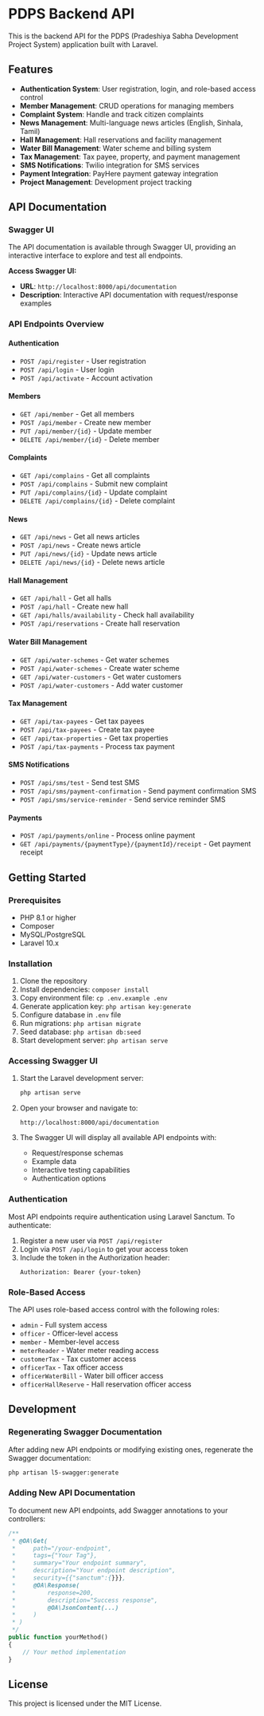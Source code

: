 # PDPS Backend API

This is the backend API for the PDPS (Pradeshiya Sabha Development Project System) application built with Laravel.

## Features

- **Authentication System**: User registration, login, and role-based access control
- **Member Management**: CRUD operations for managing members
- **Complaint System**: Handle and track citizen complaints
- **News Management**: Multi-language news articles (English, Sinhala, Tamil)
- **Hall Management**: Hall reservations and facility management
- **Water Bill Management**: Water scheme and billing system
- **Tax Management**: Tax payee, property, and payment management
- **SMS Notifications**: Twilio integration for SMS services
- **Payment Integration**: PayHere payment gateway integration
- **Project Management**: Development project tracking

## API Documentation

### Swagger UI

The API documentation is available through Swagger UI, providing an interactive interface to explore and test all endpoints.

**Access Swagger UI:**
- **URL**: `http://localhost:8000/api/documentation`
- **Description**: Interactive API documentation with request/response examples

### API Endpoints Overview

#### Authentication
- `POST /api/register` - User registration
- `POST /api/login` - User login
- `POST /api/activate` - Account activation

#### Members
- `GET /api/member` - Get all members
- `POST /api/member` - Create new member
- `PUT /api/member/{id}` - Update member
- `DELETE /api/member/{id}` - Delete member

#### Complaints
- `GET /api/complains` - Get all complaints
- `POST /api/complains` - Submit new complaint
- `PUT /api/complains/{id}` - Update complaint
- `DELETE /api/complains/{id}` - Delete complaint

#### News
- `GET /api/news` - Get all news articles
- `POST /api/news` - Create news article
- `PUT /api/news/{id}` - Update news article
- `DELETE /api/news/{id}` - Delete news article

#### Hall Management
- `GET /api/hall` - Get all halls
- `POST /api/hall` - Create new hall
- `GET /api/halls/availability` - Check hall availability
- `POST /api/reservations` - Create hall reservation

#### Water Bill Management
- `GET /api/water-schemes` - Get water schemes
- `POST /api/water-schemes` - Create water scheme
- `GET /api/water-customers` - Get water customers
- `POST /api/water-customers` - Add water customer

#### Tax Management
- `GET /api/tax-payees` - Get tax payees
- `POST /api/tax-payees` - Create tax payee
- `GET /api/tax-properties` - Get tax properties
- `POST /api/tax-payments` - Process tax payment

#### SMS Notifications
- `POST /api/sms/test` - Send test SMS
- `POST /api/sms/payment-confirmation` - Send payment confirmation SMS
- `POST /api/sms/service-reminder` - Send service reminder SMS

#### Payments
- `POST /api/payments/online` - Process online payment
- `GET /api/payments/{paymentType}/{paymentId}/receipt` - Get payment receipt

## Getting Started

### Prerequisites

- PHP 8.1 or higher
- Composer
- MySQL/PostgreSQL
- Laravel 10.x

### Installation

1. Clone the repository
2. Install dependencies: `composer install`
3. Copy environment file: `cp .env.example .env`
4. Generate application key: `php artisan key:generate`
5. Configure database in `.env` file
6. Run migrations: `php artisan migrate`
7. Seed database: `php artisan db:seed`
8. Start development server: `php artisan serve`

### Accessing Swagger UI

1. Start the Laravel development server:
   ```bash
   php artisan serve
   ```

2. Open your browser and navigate to:
   ```
   http://localhost:8000/api/documentation
   ```

3. The Swagger UI will display all available API endpoints with:
   - Request/response schemas
   - Example data
   - Interactive testing capabilities
   - Authentication options

### Authentication

Most API endpoints require authentication using Laravel Sanctum. To authenticate:

1. Register a new user via `POST /api/register`
2. Login via `POST /api/login` to get your access token
3. Include the token in the Authorization header:
   ```
   Authorization: Bearer {your-token}
   ```

### Role-Based Access

The API uses role-based access control with the following roles:
- `admin` - Full system access
- `officer` - Officer-level access
- `member` - Member-level access
- `meterReader` - Water meter reading access
- `customerTax` - Tax customer access
- `officerTax` - Tax officer access
- `officerWaterBill` - Water bill officer access
- `officerHallReserve` - Hall reservation officer access

## Development

### Regenerating Swagger Documentation

After adding new API endpoints or modifying existing ones, regenerate the Swagger documentation:

```bash
php artisan l5-swagger:generate
```

### Adding New API Documentation

To document new API endpoints, add Swagger annotations to your controllers:

```php
/**
 * @OA\Get(
 *     path="/your-endpoint",
 *     tags={"Your Tag"},
 *     summary="Your endpoint summary",
 *     description="Your endpoint description",
 *     security={{"sanctum":{}}},
 *     @OA\Response(
 *         response=200,
 *         description="Success response",
 *         @OA\JsonContent(...)
 *     )
 * )
 */
public function yourMethod()
{
    // Your method implementation
}
```

## License

This project is licensed under the MIT License.
